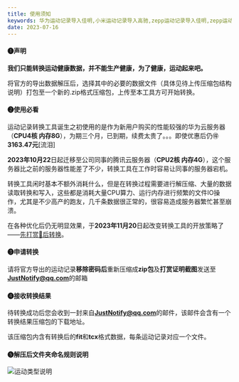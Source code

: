 ```yaml
---
title: 使用须知
keywords: 华为运动记录导入佳明,小米运动记录导入高驰,zepp运动记录导入佳明,zepp运动记录导入高驰,苹果健康导入佳明,zepp运动记录导入高驰
date: 2023-07-16
---
```

#### ❶声明
**我们只能转换运动健康数据，并不能生产健康，为了健康，运动起来吧。**

将官方的导出数据解压后，选择其中的必要的数据文件（具体见待上传压缩包结构说明）打包至一个新的.zip格式压缩包，上传至本工具方可开始转换。

#### ❷使用必看
运动记录转换工具诞生之初使用的是作为新用户购买的性能较强的华为云服务器（**CPU4核 内存8G**），为期三个月，已到期，续费太贵了。。。即使优惠后仍🉐**3163.47元**[流泪]

**2023年10月22**日起迁移至公司同事的腾讯云服务器（**CPU2核 内存4G**），这个服务器比之前的服务器性能差了不少，转换工具在工作时容易让同事的服务器宕机。

转换工具闲时基本不额外消耗什么，但是在转换过程需要进行解压缩、大量的数据读取转换和写入，这些都是消耗大量CPU算力、运行内存进行频繁的文件IO操作，尤其是不少高产的跑友，几千条数据很正常的，很容易造成服务器繁忙甚至崩溃。

在各种优化后仍无明显效果，于**2023年11月20**日起改变转换工具的开放策略了——[先打赏🍗后转换](/pay)。

#### ❸申请转换
请将官方导出的运动记录**移除密码后**重新压缩成**zip包**及**打赏证明截图**发送至**JustNotify@qq.com**的邮箱

#### ❹接收转换结果
待转换成功后您会收到一封来自**JustNotify@qq.com**的邮件，该邮件会含有一个转换结果压缩包的下载地址。

该压缩包内含有转换后的**fit**和**tcx**格式数据，每条运动记录对应一个文件。

#### ❺解压后文件夹命名规则说明

<div class="img-box">
    <img class="zfb" src="/type-intro.png" title="运动类型说明" alt="运动类型说明">
</div>

